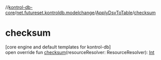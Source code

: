 //[kontrol-db-core](../../../index.md)/[net.futureset.kontroldb.modelchange](../index.md)/[ApplyDsvToTable](index.md)/[checksum](checksum.md)

# checksum

[core engine and default templates for kontrol-db]\
open override fun [checksum](checksum.md)(resourceResolver: ResourceResolver): [Int](https://kotlinlang.org/api/latest/jvm/stdlib/kotlin/-int/index.html)
